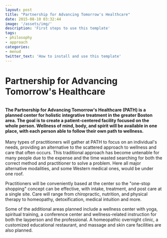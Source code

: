 ```yaml
---
layout: post
title: "Partnership for Advancing Tomorrow's Healthcare"
date: 2015-08-10 03:32:44
image: '/assets/img/'
description: 'First steps to use this template'
tags:
- philosophy
- approach
categories:
- menud
twitter_text: 'How to install and use this template'
---
```



# Partnership for Advancing Tomorrow's Healthcare

<div class="post-prim">
<div style="margin-bottom:33px;" id="partnership" class="col-sm-12 col-md-12 col-lg-12"></div>

<h4>The Partnership for Advancing Tomorrow's Healthcare (PATH) is a planned center for holistic integrative treatment in the greater Boston area. The goal is to create a patient-centered facility focused on the whole person. Wellness of mind, body, and spirit will be available in one place, with each person able to follow their own path to wellness.</h4>

Many types of practitioners will gather at PATH to focus on an individual's needs, providing an alternative to the scattered approach to wellness and care that often occurs. This traditional approach has become untenable for many people due to the expense and the time wasted searching for both the correct method and practitioner to solve a problem. Here all major alternative modalities, and some Western medical ones, would be under one roof.

Practitioners will be conveniently based at the center so the "one-stop shopping" concept can be effective, with intake, treatment, and post care at a single site. Care will range from chiropractic, nutrition, and physical therapy to homeopathy, detoxification, medical intuition and more.

Some of the additional areas planned include a wellness center with yoga, spiritual training, a conference center and wellness-related instruction for both the layperson and the professional. A homeopathic overnight clinic, a customized educational restaurant, and massage and skin care facilities are also planned.


<div class='divider divider-down col-xs-12 col-md-12 col-lg-12'>
<span class="icom-logo-fleur"></span>
</div>
</div><!-- prim -->

<div class="post-prim">&nbsp;</div>